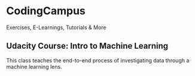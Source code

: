 # CodingCampus
Exercises, E-Learnings, Tutorials &amp; More

## Udacity Course: Intro to Machine Learning
This class teaches the end-to-end process of investigating data through a machine learning lens.